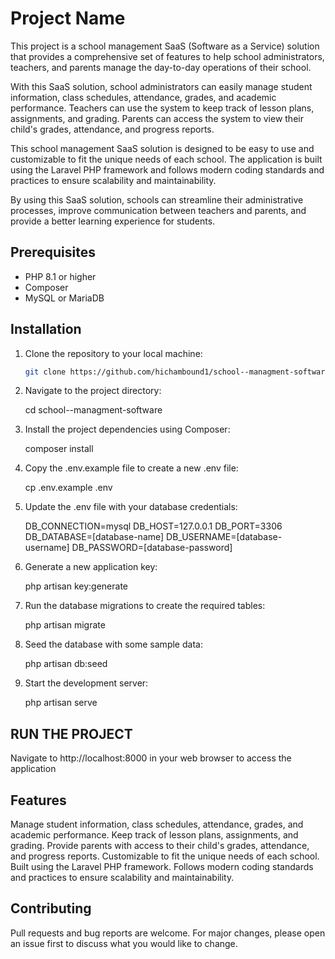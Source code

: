 # Project Name

This project is a school management SaaS (Software as a Service) solution that provides a comprehensive set of features to help school administrators, teachers, and parents manage the day-to-day operations of their school.

With this SaaS solution, school administrators can easily manage student information, class schedules, attendance, grades, and academic performance. Teachers can use the system to keep track of lesson plans, assignments, and grading. Parents can access the system to view their child's grades, attendance, and progress reports.

This school management SaaS solution is designed to be easy to use and customizable to fit the unique needs of each school. The application is built using the Laravel PHP framework and follows modern coding standards and practices to ensure scalability and maintainability.

By using this SaaS solution, schools can streamline their administrative processes, improve communication between teachers and parents, and provide a better learning experience for students.

## Prerequisites

- PHP 8.1 or higher
- Composer
- MySQL or MariaDB

## Installation

1. Clone the repository to your local machine:

   ```bash
   git clone https://github.com/hichambound1/school--managment-software.git

2. Navigate to the project directory:
   
   cd school--managment-software

3. Install the project dependencies using Composer:

    composer install

4. Copy the .env.example file to create a new .env file:
    
    cp .env.example .env
5. Update the .env file with your database credentials:

    DB_CONNECTION=mysql
    DB_HOST=127.0.0.1
    DB_PORT=3306
    DB_DATABASE=[database-name]
    DB_USERNAME=[database-username]
    DB_PASSWORD=[database-password]

6. Generate a new application key:

    php artisan key:generate

7. Run the database migrations to create the required tables:

    php artisan migrate

8. Seed the database with some sample data:

    php artisan db:seed

9. Start the development server:

    php artisan serve

## RUN THE PROJECT

Navigate to http://localhost:8000 in your web browser to access the application

## Features

Manage student information, class schedules, attendance, grades, and academic performance.
Keep track of lesson plans, assignments, and grading.
Provide parents with access to their child's grades, attendance, and progress reports.
Customizable to fit the unique needs of each school.
Built using the Laravel PHP framework.
Follows modern coding standards and practices to ensure scalability and maintainability.

## Contributing

Pull requests and bug reports are welcome. For major changes, please open an issue first to discuss what you would like to change.

